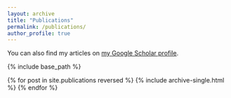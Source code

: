 ```yaml
---
layout: archive
title: "Publications"
permalink: /publications/
author_profile: true
---
```


You can also find my articles on <a href="{{site.author.googlescholar}}">my Google Scholar profile</a>.

{% include base_path %}

{% for post in site.publications reversed %}
  {% include archive-single.html %}
{% endfor %}